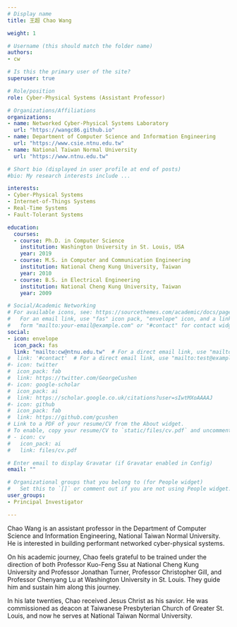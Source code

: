 ```yaml
---
# Display name
title: 王超 Chao Wang 

weight: 1

# Username (this should match the folder name)
authors:
- cw

# Is this the primary user of the site?
superuser: true

# Role/position
role: Cyber-Physical Systems (Assistant Professor)

# Organizations/Affiliations
organizations:
- name: Networked Cyber-Physical Systems Laboratory 
  url: "https://wangc86.github.io"
- name: Department of Computer Science and Information Engineering 
  url: "https://www.csie.ntnu.edu.tw"
- name: National Taiwan Normal University
  url: "https://www.ntnu.edu.tw"

# Short bio (displayed in user profile at end of posts)
#bio: My research interests include ...

interests:
- Cyber-Physical Systems
- Internet-of-Things Systems
- Real-Time Systems
- Fault-Tolerant Systems

education:
  courses:
  - course: Ph.D. in Computer Science
    institution: Washington University in St. Louis, USA
    year: 2019
  - course: M.S. in Computer and Communication Engineering
    institution: National Cheng Kung University, Taiwan
    year: 2010
  - course: B.S. in Electrical Engineering
    institution: National Cheng Kung University, Taiwan
    year: 2009

# Social/Academic Networking
# For available icons, see: https://sourcethemes.com/academic/docs/page-builder/#icons
#   For an email link, use "fas" icon pack, "envelope" icon, and a link in the
#   form "mailto:your-email@example.com" or "#contact" for contact widget.
social:
- icon: envelope
  icon_pack: fas
  link: "mailto:cw@ntnu.edu.tw"  # For a direct email link, use "mailto:test@example.org".
#  link: '#contact'  # For a direct email link, use "mailto:test@example.org".
#- icon: twitter
#  icon_pack: fab
#  link: https://twitter.com/GeorgeCushen
#- icon: google-scholar
#  icon_pack: ai
#  link: https://scholar.google.co.uk/citations?user=sIwtMXoAAAAJ
#- icon: github
#  icon_pack: fab
#  link: https://github.com/gcushen
# Link to a PDF of your resume/CV from the About widget.
# To enable, copy your resume/CV to `static/files/cv.pdf` and uncomment the lines below.
# - icon: cv
#   icon_pack: ai
#   link: files/cv.pdf

# Enter email to display Gravatar (if Gravatar enabled in Config)
email: ""

# Organizational groups that you belong to (for People widget)
#   Set this to `[]` or comment out if you are not using People widget.
user_groups:
- Principal Investigator

---
```


Chao Wang is an assistant professor in the Department of Computer Science and Information Engineering, National Taiwan Normal University. He is interested in building performant networked cyber-physical systems.

On his academic journey, Chao feels grateful to be trained under the direction of both Professor Kuo-Feng Ssu at National Cheng Kung University and Professor Jonathan Turner, Professor Christopher Gill, and Professor Chenyang Lu at Washington University in St. Louis. They guide him and sustain him along this journey.

In his late twenties, Chao received Jesus Christ as his savior. He was commissioned as deacon at Taiwanese Presbyterian Church of Greater St. Louis, and now he serves at National Taiwan Normal University.
